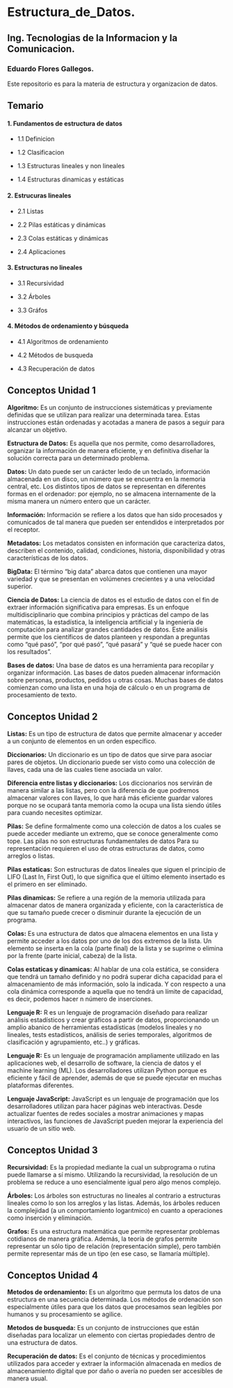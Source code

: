 # Estructura_de_Datos.

## Ing. Tecnologias de la Informacion y la Comunicacion.

### Eduardo Flores Gallegos.

Este repositorio es para la materia de estructura y organizacion de datos.


## Temario 

 #### 1. Fundamentos de estructura de datos       
        
- 1.1 Definicion    
        
- 1.2 Clasificacion  
        
- 1.3 Estructuras lineales y non lineales  
        
- 1.4 Estructuras dinamicas y estáticas  

 #### 2. Estrucuras lineales    
- 2.1 Listas  

- 2.2 Pilas estáticas y dinámicas  

- 2.3 Colas estáticas y dinámicas  

- 2.4 Aplicaciones  

 #### 3. Estructuras no lineales      
- 3.1 Recursividad  

- 3.2 Árboles  

- 3.3 Gráfos  

 #### 4. Métodos de ordenamiento y búsqueda       
 - 4.1 Algoritmos de ordenamiento  

- 4.2 Métodos de busqueda  
           
- 4.3 Recuperación de datos  

## Conceptos Unidad 1

**Algoritmo:**
Es un conjunto de instrucciones sistemáticas y previamente definidas que se utilizan para realizar una determinada tarea. Estas instrucciones están ordenadas y acotadas a manera de pasos a seguir para alcanzar un objetivo.

**Estructura de Datos:**
Es aquella que nos permite, como desarrolladores, organizar la información de manera eficiente, y en definitiva diseñar la solución correcta para un determinado problema.

**Datos:**
Un dato puede ser un carácter leıdo de un teclado, información almacenada en un disco, un número que se encuentra en la memoria central, etc. Los distintos tipos de datos se representan en diferentes formas en el ordenador: por ejemplo, no se almacena internamente de la misma manera un número entero que un carácter.

**Información:**
Información se refiere a los datos que han sido procesados y comunicados de tal manera que pueden ser entendidos e interpretados por el receptor.

**Metadatos:**
Los metadatos consisten en información que caracteriza datos, describen el contenido, calidad, condiciones, historia, disponibilidad y otras características de los datos.

**BigData:**
El término “big data” abarca datos que contienen una mayor variedad y que se presentan en volúmenes crecientes y a una velocidad superior.
 
**Ciencia de Datos:**
La ciencia de datos es el estudio de datos con el fin de extraer información significativa para empresas. Es un enfoque multidisciplinario que combina principios y prácticas del campo de las matemáticas, la estadística, la inteligencia artificial y la ingeniería de computación para analizar grandes cantidades de datos. Este análisis permite que los científicos de datos planteen y respondan a preguntas como “qué pasó”, “por qué pasó”, “qué pasará” y “qué se puede hacer con los resultados”.

 **Bases de datos:**
 Una base de datos es una herramienta para recopilar y organizar información. Las bases de datos pueden almacenar información sobre personas, productos, pedidos u otras cosas. Muchas bases de datos comienzan como una lista en una hoja de cálculo o en un programa de procesamiento de texto.

 
 ## Conceptos Unidad 2
 
 **Listas:**
 Es un tipo de estructura de datos que permite almacenar y acceder a un conjunto de elementos en un orden específico.

 **Diccionarios:**
 Un diccionario es un tipo de datos que sirve para asociar pares de objetos. Un diccionario puede ser visto como una colección de llaves, cada una de las cuales tiene asociada un valor.

 **Diferencia entre listas y diccionarios:**
 Los diccionarios nos servirán de manera similar a las listas, pero con la diferencia de que podremos almacenar valores con llaves, lo que hará más eficiente guardar valores porque no se ocupará tanta memoria como la ocupa una lista siendo útiles para cuando necesites optimizar.

 **Pilas:**
Se define formalmente como una colección de datos a los cuales se puede acceder mediante un extremo, que se conoce generalmente como tope. Las pilas no son estructuras fundamentales de datos Para su representación requieren el uso de otras estructuras de datos, como arreglos o listas.

**Pilas estaticas:**
Son estructuras de datos lineales que siguen el principio de LIFO (Last In, First Out), lo que significa que el último elemento insertado es el primero en ser eliminado.

**Pilas dinamicas:**
Se refiere a una región de la memoria utilizada para almacenar datos de manera organizada y eficiente, con la característica de que su tamaño puede crecer o disminuir durante la ejecución de un programa. 

**Colas:**
Es una estructura de datos que almacena elementos en una lista y permite acceder a los datos por uno de los dos extremos de la lista. Un elemento se inserta en la cola (parte final) de la lista y se suprime o elimina por la frente (parte inicial, cabeza) de la lista.

**Colas estaticas y dinamicas:**
Al hablar de una cola estática, se considera que tendrá un tamaño definido y no podrá superar dicha capacidad para el almacenamiento de más información, solo la indicada. Y con respecto a una cola dinámica corresponde a aquella que no tendrá un límite de capacidad, es decir, podemos hacer n número de inserciones.

**Lenguaje R:**
R es un lenguaje de programación diseñado para realizar análisis estadísticos y crear gráficos a partir de datos, proporcionando un amplio abanico de herramientas estadísticas (modelos lineales y no lineales, tests estadísticos, análisis de series temporales, algoritmos de clasificación y agrupamiento, etc..) y gráficas.

**Lenguaje R:**
Es un lenguaje de programación ampliamente utilizado en las aplicaciones web, el desarrollo de software, la ciencia de datos y el machine learning (ML). Los desarrolladores utilizan Python porque es eficiente y fácil de aprender, además de que se puede ejecutar en muchas plataformas diferentes.

**Lenguaje JavaScript:**
JavaScript es un lenguaje de programación que los desarrolladores utilizan para hacer páginas web interactivas. Desde actualizar fuentes de redes sociales a mostrar animaciones y mapas interactivos, las funciones de JavaScript pueden mejorar la experiencia del usuario de un sitio web.

## Conceptos Unidad 3

**Recursividad:**
Es la propiedad mediante la cual un subprograma o rutina puede llamarse a sí mismo. Utilizando la recursividad, la resolución de un problema se reduce a uno esencialmente igual pero algo menos complejo.

**Árboles:**
Los árboles son estructuras no lineales al contrario a estructuras lineales como lo son los arreglos y las listas. Además, los árboles reducen la complejidad (a un comportamiento logarıtmico) en cuanto a operaciones como inserción y eliminación.

**Grafos:**
Es una estructura matemática que permite representar problemas cotidianos de manera gráfica. Además, la teoría de grafos permite representar un sólo tipo de relación (representación simple), pero también permite representar más de un tipo (en ese caso, se llamaría múltiple).

## Conceptos Unidad 4

**Metodos de ordenamiento:**
Es un algoritmo que permuta los datos de una estructura en una secuencia determinada. Los métodos de ordenación son especialmente útiles para que los datos que procesamos sean legibles por humanos y su procesamiento se agilice.

**Metodos de busqueda:**
Es un conjunto de instrucciones que están diseñadas para localizar un elemento con ciertas propiedades dentro de una estructura de datos.

**Recuperación de datos:**
Es el conjunto de técnicas y procedimientos utilizados para acceder y extraer la información almacenada en medios de almacenamiento digital que por daño o avería no pueden ser accesibles de manera usual.
